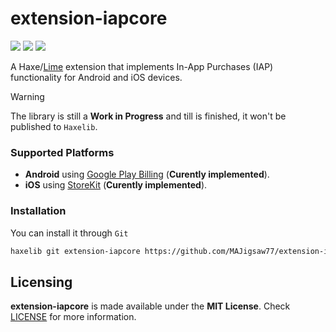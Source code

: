 # extension-iapcore

![](https://img.shields.io/github/repo-size/MAJigsaw77/extension-iapcore) ![](https://badgen.net/github/open-issues/MAJigsaw77/extension-iapcore) ![](https://badgen.net/badge/license/MIT/green)

A Haxe/[Lime](https://lime.openfl.org) extension that implements In-App Purchases (IAP) functionality for Android and iOS devices.

> [!WARNING]
> The library is still a **Work in Progress** and till is finished, it won't be published to `Haxelib`.

### Supported Platforms

- **Android** using [Google Play Billing](https://developer.android.com/distribute/play-billing) (**Curently implemented**).
- **iOS** using [StoreKit](https://developer.apple.com/documentation/storekit?language=objc) (**Curently implemented**).

### Installation

You can install it through `Git`

```bash
haxelib git extension-iapcore https://github.com/MAJigsaw77/extension-iapcore.git
```

## Licensing

**extension-iapcore** is made available under the **MIT License**. Check [LICENSE](./LICENSE) for more information.
